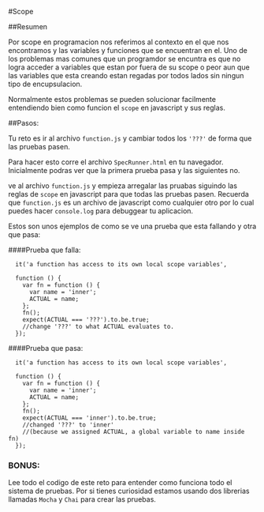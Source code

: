 #Scope

##Resumen

Por scope en programacion nos referimos al contexto en el que nos encontramos y las variables y funciones que se encuentran en el. Uno de los problemas mas comunes que un programdor se encuntra es que no logra acceder a variables que estan por fuera de su scope o peor aun que las variables que esta creando estan regadas por todos lados sin ningun tipo de encupsulacion.

Normalmente estos problemas se pueden solucionar facilmente entendiendo bien como funcion el `scope` en javascript y sus reglas.

##Pasos:

Tu reto es ir al archivo `function.js` y cambiar todos los `'???'` de forma que las pruebas pasen.

Para hacer esto corre el archivo `SpecRunner.html` en tu navegador. Inicialmente podras ver que la primera prueba pasa y las siguientes no.

ve al archivo `function.js` y empieza arregalar las pruabas siguindo las reglas de `scope` en javascript para que todas las pruebas pasen. Recuerda que `function.js` es un archivo de javascript como cualquier otro por lo cual puedes hacer `console.log` para debuggear tu aplicacion.

Estos son unos ejemplos de como se ve una prueba que esta fallando y otra que pasa:

####Prueba que falla:

      it('a function has access to its own local scope variables',

      function () {
        var fn = function () {
          var name = 'inner';
          ACTUAL = name;
        };
        fn();
        expect(ACTUAL === '???').to.be.true;
        //change '???' to what ACTUAL evaluates to.
      });

####Prueba que pasa:

      it('a function has access to its own local scope variables',

      function () {
        var fn = function () {
          var name = 'inner';
          ACTUAL = name;
        };
        fn();
        expect(ACTUAL === 'inner').to.be.true;
        //changed '???' to 'inner'
        //(because we assigned ACTUAL, a global variable to name inside fn)
      });

### BONUS:

Lee todo el codigo de este reto para entender como funciona todo el sistema de pruebas. Por si tienes curiosidad estamos usando dos librerias llamadas `Mocha` y `Chai` para crear las pruebas.
